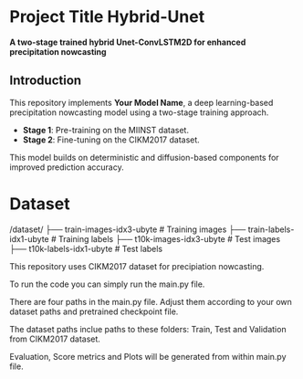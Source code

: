 # **Project Title Hybrid-Unet**
**A two-stage trained hybrid Unet-ConvLSTM2D for enhanced precipitation nowcasting**

## **Introduction**
This repository implements **Your Model Name**, a deep learning-based precipitation nowcasting model using a two-stage training approach.
- **Stage 1**: Pre-training on the MIINST dataset.
- **Stage 2**: Fine-tuning on the CIKM2017 dataset.

This model builds on deterministic and diffusion-based components for improved prediction accuracy.


# **Dataset**


/dataset/
    ├── train-images-idx3-ubyte   # Training images
    ├── train-labels-idx1-ubyte   # Training labels
    ├── t10k-images-idx3-ubyte    # Test images
    ├── t10k-labels-idx1-ubyte    # Test labels






















This repository uses CIKM2017 dataset for precipiation nowcasting.



To run the code you can simply run the main.py file. 



There are four paths in the main.py file. Adjust them according to your own dataset paths and pretrained checkpoint file.



The dataset paths inclue paths to these folders: Train, Test and Validation from CIKM2017 dataset.



Evaluation, Score metrics and Plots will be generated from within main.py file.


